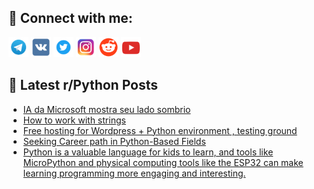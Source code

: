 ## 🔎 Connect with me:
[<img src="https://github.com/bullbesh/bullbesh/blob/main/images/Telegram.png" width="32" height="32" />](https://t.me/bullbesh)
[<img src="https://github.com/bullbesh/bullbesh/blob/main/images/VK.png" width="32" height="32" />](https://vk.com/bullbesh)
[<img src="https://github.com/bullbesh/bullbesh/blob/main/images/Twitter.png" width="32" height="32" />](https://twitter.com/bullbesh1)
[<img src="https://github.com/bullbesh/bullbesh/blob/main/images/Instagram.png" width="32" height="32" />](https://www.instagram.com/bullbesh)
[<img src="https://github.com/bullbesh/bullbesh/blob/main/images/Reddit.png" width="32" height="32" />](https://www.reddit.com/user/bullbesh)
[<img src="https://github.com/bullbesh/bullbesh/blob/main/images/YouTube.png" width="32" height="32" />](https://www.youtube.com/channel/UCtfjRs6uzgq5mfm8S06WTcg)

## 📕 Latest r/Python Posts
<!-- BLOG-POST-LIST:START -->
- [IA da Microsoft mostra seu lado sombrio](https://www.reddit.com/r/Python/comments/116815w/ia_da_microsoft_mostra_seu_lado_sombrio/)
- [How to work with strings](https://www.reddit.com/r/Python/comments/1167cy4/how_to_work_with_strings/)
- [Free hosting for Wordpress + Python environment , testing ground](https://www.reddit.com/r/Python/comments/11670zc/free_hosting_for_wordpress_python_environment/)
- [Seeking Career path in Python-Based Fields](https://www.reddit.com/r/Python/comments/1165ggz/seeking_career_path_in_pythonbased_fields/)
- [Python is a valuable language for kids to learn, and tools like MicroPython and physical computing tools like the ESP32 can make learning programming more engaging and interesting.](https://www.reddit.com/r/Python/comments/11647tl/python_is_a_valuable_language_for_kids_to_learn/)
<!-- BLOG-POST-LIST:END -->

